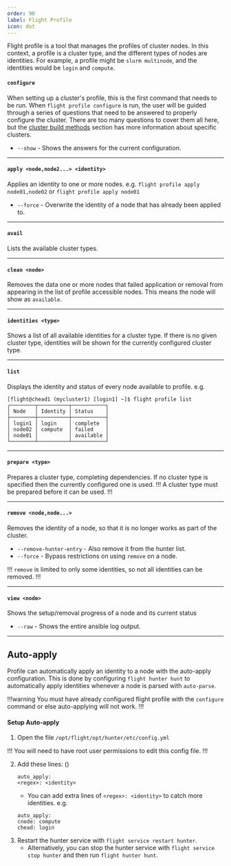 ```yaml
---
order: 90
label: Flight Profile
icon: dot
---
```


Flight profile is a tool that manages the profiles of cluster nodes. In this context, a profile is a cluster type, and the different types of nodes are identities. For example, a profile might be `slurm multinode`, and the identities would be `login` and `compute`.

#### `configure`

When setting up a cluster's profile, this is the first command that needs to be run. When `flight profile configure` is run, the user will be guided through a series of questions that need to be answered to properly configure the cluster. There are too many questions to cover them all here, but the [cluster build methods](/cluster_build_methods/) section has more information about specific clusters.

- `--show` - Shows the answers for the current configuration.

---

#### `apply <node,node2...> <identity>`
Applies an identity to one or more nodes. e.g. `flight profile apply node01,node02` or `flight profile apply node01`
- `--force` - Overwrite the identity of a node that has already been applied to.


---

#### `avail`

Lists the available cluster types.

---

#### `clean <node>`
Removes the data one or more nodes that failed application or removal from appearing in the list of profile accessible nodes. This means the node will show as `available`.

---

#### `identities <type>`
Shows a list of all available identities for a cluster type. If there is no given cluster type, identities will be shown for the currently configured cluster type.

---

#### `list`
Displays the identity and status of every node available to profile. e.g.
```
[flight@chead1 (mycluster1) [login1] ~]$ flight profile list
┌────────┬──────────┬───────────┐
│ Node   │ Identity │ Status    │
├────────┼──────────┼───────────┤
│ login1 │ login    │ complete  │
│ node02 │ compute  │ failed    │
│ node01 │          │ available │
└────────┴──────────┴───────────┘
```

---

#### `prepare <type>`
Prepares a cluster type, completing dependencies. If no cluster type is specified then the currently configured one is used.
!!!
A cluster type must be prepared before it can be used.
!!!

---

#### `remove <node,node...>`
Removes the identity of a node, so that it is no longer works as part of the cluster. 
- `--remove-hunter-entry` - Also remove it from the hunter list.
- `--force` - Bypass restrictions on using `remove` on a node.

!!!
`remove` is limited to only some identities, so not all identities can be removed.
!!!

---

#### `view <node>`

Shows the setup/removal progress of a node and its current status
- `--raw` - Shows the entire ansible log output.


---

## Auto-apply

Profile can automatically apply an identity to a node with the auto-apply configuration. This is done by configuring `flight hunter hunt` to automatically apply identities whenever a node is parsed with `auto-parse`.

!!!warning
You must have already configured flight profile with the `configure` command or else auto-applying will not work.
!!!

#### Setup Auto-apply

1. Open the file `/opt/flight/opt/hunter/etc/config.yml`

!!!
You will need to have root user permissions to edit this config file.
!!!

2. Add these lines: ()
    ```
    auto_apply:
    <regex>: <identity>
    ```
    - You can add extra lines of `<regex>: <identity>` to catch more identities. e.g.
    ```
    auto_apply:
    cnode: compute
    chead: login
    ```
3. Restart the hunter service with `flight service restart hunter`.
    - Alternatively, you can stop the hunter service with `flight service stop hunter` and then run `flight hunter hunt`.

